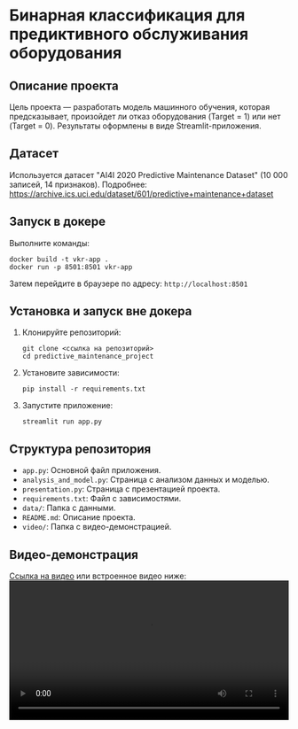 # Бинарная классификация для предиктивного обслуживания оборудования

## Описание проекта

Цель проекта — разработать модель машинного обучения, которая предсказывает, произойдет ли отказ оборудования (Target = 1) или нет (Target = 0). Результаты оформлены в виде Streamlit-приложения.

## Датасет
Используется датасет "AI4I 2020 Predictive Maintenance Dataset" (10 000 записей, 14 признаков).
Подробнее: https://archive.ics.uci.edu/dataset/601/predictive+maintenance+dataset

## Запуск в докере
Выполните команды:
```
docker build -t vkr-app .
docker run -p 8501:8501 vkr-app
```
Затем перейдите в браузере по адресу: `http://localhost:8501`

## Установка и запуск вне докера
1. Клонируйте репозиторий:
   ```
   git clone <ссылка на репозиторий>
   cd predictive_maintenance_project
   ```
2. Установите зависимости:
   ```
   pip install -r requirements.txt
   ```
3. Запустите приложение:
   ```
   streamlit run app.py
   ```

## Структура репозитория
- `app.py`: Основной файл приложения.
- `analysis_and_model.py`: Страница с анализом данных и моделью.
- `presentation.py`: Страница с презентацией проекта.
- `requirements.txt`: Файл с зависимостями.
- `data/`: Папка с данными.
- `README.md`: Описание проекта.
- `video/`: Папка с видео-демонстрацией.

## Видео-демонстрация
[Ссылка на видео](video/demo.mp4) или встроенное видео ниже:
<video src="video/demo.mp4" controls width="100%"></video>
